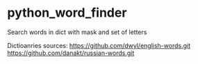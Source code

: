 # python_word_finder
Search words in dict with mask and set of letters

Dictioanries sources:
https://github.com/dwyl/english-words.git
https://github.com/danakt/russian-words.git
